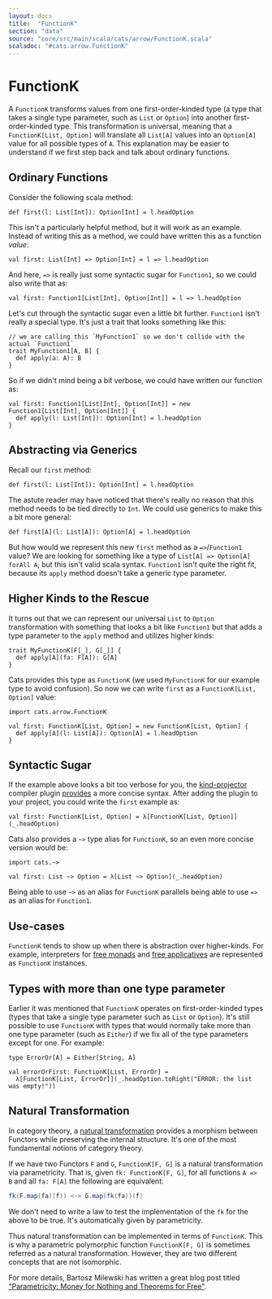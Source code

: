 ```yaml
---
layout: docs
title:  "FunctionK"
section: "data"
source: "core/src/main/scala/cats/arrow/FunctionK.scala"
scaladoc: "#cats.arrow.FunctionK"
---
```

# FunctionK
A `FunctionK` transforms values from one first-order-kinded type (a type that takes a single type
parameter, such as `List` or `Option`) into another first-order-kinded type. This transformation is
universal, meaning that a `FunctionK[List, Option]` will translate all `List[A]` values into an
`Option[A]` value for all possible types of `A`. This explanation may be easier to understand if we
first step back and talk about ordinary functions.

## Ordinary Functions
Consider the following scala method:

```tut:silent
def first(l: List[Int]): Option[Int] = l.headOption
```

This isn't a particularly helpful method, but it will work as an example. Instead of writing this as a
method, we could have written this as a function _value_:

```tut:silent
val first: List[Int] => Option[Int] = l => l.headOption
```

And here, `=>` is really just some syntactic sugar for `Function1`, so we could also write that as:

```tut:silent
val first: Function1[List[Int], Option[Int]] = l => l.headOption
````

Let's cut through the syntactic sugar even a little bit further. `Function1` isn't really a special type.
It's just a trait that looks something like this:

```tut:silent
// we are calling this `MyFunction1` so we don't collide with the actual `Function1`
trait MyFunction1[A, B] {
  def apply(a: A): B
}
```

So if we didn't mind being a bit verbose, we could have written our function as:

```tut:silent
val first: Function1[List[Int], Option[Int]] = new Function1[List[Int], Option[Int]] {
  def apply(l: List[Int]): Option[Int] = l.headOption
}
```

## Abstracting via Generics

Recall our `first` method:

```tut:silent
def first(l: List[Int]): Option[Int] = l.headOption
```

The astute reader may have noticed that there's really no reason that this method needs to be tied directly to `Int`. We could use generics to make this a bit more general:

```
def first[A](l: List[A]): Option[A] = l.headOption
```

But how would we represent this new `first` method as a `=>`/`Function1` value? We are looking for something like a type of `List[A] => Option[A] forAll A`, but this isn't valid scala syntax. `Function1` isn't quite the right fit, because its `apply` method doesn't take a generic type parameter.

## Higher Kinds to the Rescue

It turns out that we can represent our universal `List` to `Option` transformation with something that looks a bit like `Function1` but
that adds a type parameter to the `apply` method and utilizes higher kinds:

```tut:silent
trait MyFunctionK[F[_], G[_]] {
  def apply[A](fa: F[A]): G[A]
}
```

Cats provides this type as `FunctionK` (we used `MyFunctionK` for our example type to avoid confusion). So now we can write `first` as a `FunctionK[List, Option]` value:

```tut:silent
import cats.arrow.FunctionK

val first: FunctionK[List, Option] = new FunctionK[List, Option] {
  def apply[A](l: List[A]): Option[A] = l.headOption
}
```

## Syntactic Sugar

If the example above looks a bit too verbose for you, the [kind-projector](https://github.com/typelevel/kind-projector)
compiler plugin [provides](https://github.com/typelevel/kind-projector#polymorphic-lambda-values) a more concise syntax.
After adding the plugin to your project, you could write the `first` example as:

```tut:silent
val first: FunctionK[List, Option] = λ[FunctionK[List, Option]](_.headOption)
```

Cats also provides a `~>` type alias for `FunctionK`, so an even more concise version would be:

```tut:silent
import cats.~>

val first: List ~> Option = λ[List ~> Option](_.headOption)
```

Being able to use `~>` as an alias for `FunctionK` parallels being able to use `=>` as an alias for `Function1`.

## Use-cases

`FunctionK` tends to show up when there is abstraction over higher-kinds. For example, interpreters for [free monads](freemonad.html) and [free applicatives](freeapplicative.html) are represented as `FunctionK` instances.

## Types with more than one type parameter

Earlier it was mentioned that `FunctionK` operates on first-order-kinded types (types that take a single type parameter such as `List` or `Option`). It's still possible to use `FunctionK` with types that would normally take more than one type parameter (such as `Either`) if we fix all of the type parameters except for one. For example:

```tut:silent
type ErrorOr[A] = Either[String, A]

val errorOrFirst: FunctionK[List, ErrorOr] =
  λ[FunctionK[List, ErrorOr]](_.headOption.toRight("ERROR: the list was empty!"))
```

## Natural Transformation

In category theory, a [natural transformation](https://ncatlab.org/nlab/show/natural+transformation) provides a morphism between Functors while preserving the internal structure. It's one of the most fundamental notions of category theory.

If we have two Functors `F` and `G`, `FunctionK[F, G]` is a natural transformation via parametricity. That is, given `fk: FunctionK[F, G]`, for all functions `A => B` and all `fa: F[A]` the following are equivalent:
```Scala
fk(F.map(fa)(f)) <-> G.map(fk(fa))(f)
```

We don't need to write a law to test the implementation of the `fk` for the above to be true. It's automatically given by parametricity.

Thus natural transformation can be implemented in terms of `FunctionK`. This is why a parametric polymorphic function `FunctionK[F, G]` is sometimes referred as a natural transformation. However, they are two different concepts that are not isomorphic. 

For more details, Bartosz Milewski has written a great blog post titled
["Parametricity: Money for Nothing and Theorems for Free"](https://bartoszmilewski.com/2014/09/22/parametricity-money-for-nothing-and-theorems-for-free/).
 
